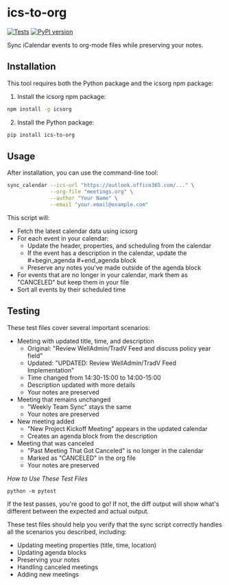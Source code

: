 # ics-to-org

<a href="https://github.com/andyreagan/ics-to-org/actions/workflows/python-test-publish.yml"><img src="https://github.com/andyreagan/ics-to-org/actions/workflows/python-test-publish.yml/badge.svg" alt="Tests"></a> <a href="https://badge.fury.io/py/ics-to-org"><img src="https://badge.fury.io/py/ics-to-org.svg" alt="PyPI version"></a>

Sync iCalendar events to org-mode files while preserving your notes.

## Installation

This tool requires both the Python package and the icsorg npm package:

1. Install the icsorg npm package:

```bash
npm install -g icsorg
```

2. Install the Python package:

```bash
pip install ics-to-org
```

## Usage

After installation, you can use the command-line tool:

```bash
sync_calendar --ics-url "https://outlook.office365.com/..." \
              --org-file "meetings.org" \
              --author "Your Name" \
              --email "your.email@example.com"
```


This script will:

- Fetch the latest calendar data using icsorg
- For each event in your calendar:
  - Update the header, properties, and scheduling from the calendar
  - If the event has a description in the calendar, update the #+begin_agenda #+end_agenda block
  - Preserve any notes you've made outside of the agenda block
- For events that are no longer in your calendar, mark them as "CANCELED" but keep them in your file
- Sort all events by their scheduled time

## Testing

These test files cover several important scenarios:

- Meeting with updated title, time, and description
  - Original: "Review WellAdmin/TradV Feed and discuss policy year field"
  - Updated: "UPDATED: Review WellAdmin/TradV Feed Implementation"
  - Time changed from 14:30-15:00 to 14:00-15:00
  - Description updated with more details
  - Your notes are preserved
- Meeting that remains unchanged
  - "Weekly Team Sync" stays the same
  - Your notes are preserved
- New meeting added
  - "New Project Kickoff Meeting" appears in the updated calendar
  - Creates an agenda block from the description
- Meeting that was canceled
  - "Past Meeting That Got Canceled" is no longer in the calendar
  - Marked as "CANCELED" in the org file
  - Your notes are preserved

*How to Use These Test Files*

```
python -m pytest
```

If the test passes, you're good to go! If not, the diff output will show what's
different between the expected and actual output.

These test files should help you verify that the sync script correctly handles
all the scenarios you described, including:

- Updating meeting properties (title, time, location)
- Updating agenda blocks
- Preserving your notes
- Handling canceled meetings
- Adding new meetings